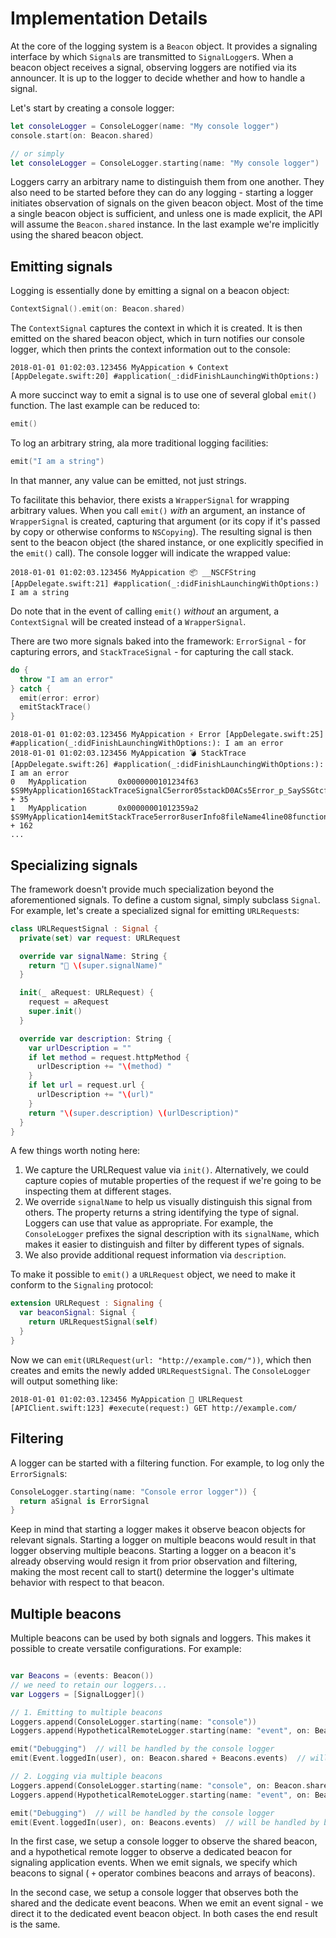 # Implementation Details

At the core of the logging system is a `Beacon` object. It provides a signaling interface by which `Signal`s are transmitted to `SignalLogger`s. When a beacon object receives a signal, observing loggers are notified via its announcer. It is up to the logger to decide whether and how to handle a signal.

Let's start by creating a console logger:

```swift
let consoleLogger = ConsoleLogger(name: "My console logger")
console.start(on: Beacon.shared)

// or simply
let consoleLogger = ConsoleLogger.starting(name: "My console logger")
```

Loggers carry an arbitrary name to distinguish them from one another. They also need to be started before they can do any logging - starting a logger initiates observation of signals on the given beacon object. Most of the time a single beacon object is sufficient, and unless one is made explicit, the API will assume the `Beacon.shared` instance. In the last example we're implicitly using the shared beacon object.

## Emitting signals

Logging is essentially done by emitting a signal on a beacon object:

```swift
ContextSignal().emit(on: Beacon.shared)
```

The `ContextSignal` captures the context in which it is created. It is then emitted on the shared beacon object, which in turn notifies our console logger, which then prints the context information out to the console:

`2018-01-01 01:02:03.123456 MyAppication 🌀 Context [AppDelegate.swift:20] #application(_:didFinishLaunchingWithOptions:)`

A more succinct way to emit a signal is to use one of several global `emit()` function. The last example can be reduced to:

```swift
emit()
```

To log an arbitrary string, ala more traditional logging facilities:

```swift
emit("I am a string")
```

In that manner, any value can be emitted, not just strings. 

To facilitate this behavior, there exists a `WrapperSignal` for wrapping arbitrary values. When you call `emit()` _with_ an argument, an instance of `WrapperSignal` is created, capturing that argument (or its copy if it's passed by copy or otherwise conforms to `NSCopying`). The resulting signal is then sent to the beacon object (the shared instance, or one explicitly specified in the `emit()` call). The console logger will indicate the wrapped value: 

`2018-01-01 01:02:03.123456 MyAppication 📦 __NSCFString [AppDelegate.swift:21] #application(_:didFinishLaunchingWithOptions:) I am a string`

Do note that in the event of calling `emit()` _without_ an argument, a `ContextSignal` will be created instead of  a `WrapperSignal`.

There are two more signals baked into the framework: `ErrorSignal` - for capturing errors, and `StackTraceSignal` - for capturing the call stack.

```swift
do {
  throw "I am an error"
} catch {
  emit(error: error)
  emitStackTrace()
}
```

```
2018-01-01 01:02:03.123456 MyAppication ⚡ Error [AppDelegate.swift:25] #application(_:didFinishLaunchingWithOptions:): I am an error
2018-01-01 01:02:03.123456 MyAppication 💣 StackTrace [AppDelegate.swift:26] #application(_:didFinishLaunchingWithOptions:): I am an error
0   MyApplication       0x0000000101234f63 $S9MyApplication16StackTraceSignalC5error05stackD0ACs5Error_p_SaySSGtcfcfA0_ + 35
1   MyApplication       0x00000001012359a2 $S9MyApplication14emitStackTrace5error8userInfo8fileName4line08functionJ0ys5Error_p_SDys11AnyHashableVypGSgSSSiSStF + 162
...
``` 

## Specializing signals

The framework doesn't provide much specialization beyond the aforementioned signals. To define a custom signal, simply subclass `Signal`. For example, let's create a specialized signal for emitting `URLRequest`s:

```swift
class URLRequestSignal : Signal {
  private(set) var request: URLRequest

  override var signalName: String {
    return "📡 \(super.signalName)"
  }

  init(_ aRequest: URLRequest) {
    request = aRequest
    super.init()
  }

  override var description: String {
    var urlDescription = ""
    if let method = request.httpMethod {
      urlDescription += "\(method) "
    }
    if let url = request.url {
      urlDescription += "\(url)"
    }
    return "\(super.description) \(urlDescription)"
  }
}
```

A few things worth noting here:
1. We capture the URLRequest value via `init()`. Alternatively, we could capture copies of mutable properties of the request if we're going to be inspecting them at different stages.
2. We override `signalName` to help us visually distinguish this signal from others. The property returns a string identifying the type of signal. Loggers can use that value as appropriate. For example, the `ConsoleLogger` prefixes the signal description with its `signalName`, which makes it easier to distinguish and filter by different types of signals.
3. We also provide additional request information via `description`. 

To make it possible to `emit()` a `URLRequest` object, we need to make it conform to the `Signaling` protocol:

```swift
extension URLRequest : Signaling {
  var beaconSignal: Signal {
    return URLRequestSignal(self)
  }
}
```

Now we can  `emit(URLRequest(url: "http://example.com/"))`, which then creates and emits the newly added `URLRequestSignal`. The `ConsoleLogger` will output something like:

`2018-01-01 01:02:03.123456 MyAppication 📡 URLRequest [APIClient.swift:123] #execute(request:) GET http://example.com/`

## Filtering

A logger can be started with a filtering function. For example, to log only the `ErrorSignal`s:

```swift
ConsoleLogger.starting(name: "Console error logger")) {
  return aSignal is ErrorSignal
}
```

Keep in mind that starting a logger makes it observe beacon objects for relevant signals. Starting a logger on multiple beacons would result in that logger observing multiple beacons. Starting a logger on a beacon it's already observing would resign it from prior observation and filtering, making the most recent call to start() determine the logger's ultimate behavior with respect to that beacon.

## Multiple beacons

Multiple beacons can be used by both signals and loggers. This makes it possible to create versatile configurations. For example:

```swift

var Beacons = (events: Beacon())
// we need to retain our loggers...
var Loggers = [SignalLogger]()

// 1. Emitting to multiple beacons
Loggers.append(ConsoleLogger.starting(name: "console"))
Loggers.append(HypotheticalRemoteLogger.starting(name: "event", on: Beacons.events)

emit("Debugging")  // will be handled by the console logger
emit(Event.loggedIn(user), on: Beacon.shared + Beacons.events)  // will be handled by both loggers

// 2. Logging via multiple beacons
Loggers.append(ConsoleLogger.starting(name: "console", on: Beacon.shared + Beacons.events))
Loggers.append(HypotheticalRemoteLogger.starting(name: "event", on: Beacons.events)

emit("Debugging")  // will be handled by the console logger
emit(Event.loggedIn(user), on: Beacons.events)  // will be handled by both loggers
```

In the first case, we setup a console logger to observe the shared beacon, and a hypothetical remote logger to observe a dedicated beacon for signaling application events. When we emit signals, we specify which beacons to signal ( `+` operator combines beacons and arrays of beacons).

In the second case, we setup a console logger that observes both the shared and the dedicate event beacons. When we emit an event signal - we direct it to the dedicated event beacon object. In both cases the end result is the same.
